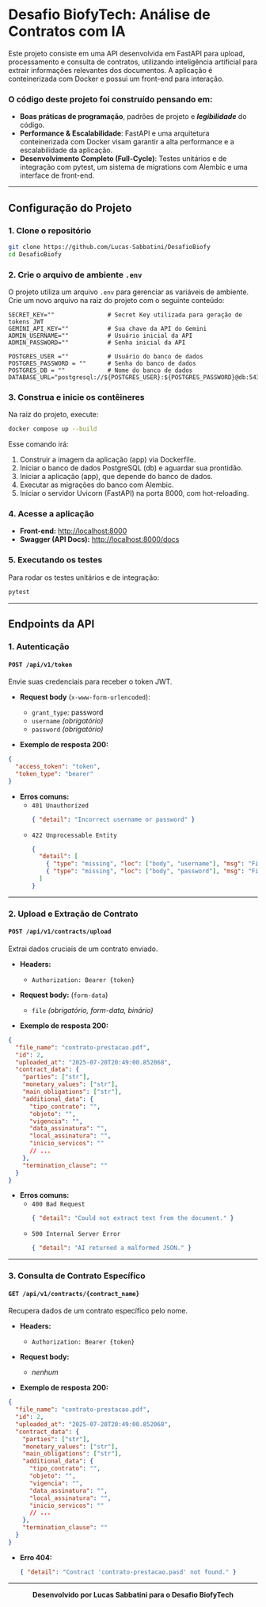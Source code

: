 # Desafio BiofyTech: Análise de Contratos com IA

Este projeto consiste em uma API desenvolvida em FastAPI para upload, processamento e consulta de contratos, utilizando inteligência artificial para extrair informações relevantes dos documentos. A aplicação é conteinerizada com Docker e possui um front-end para interação.


### O código deste projeto foi construído pensando em:

- **Boas práticas de programação**, padrões de projeto e ***legibilidade*** do código.
- **Performance & Escalabilidade**: FastAPI e uma arquitetura conteinerizada com Docker visam garantir a alta performance e a escalabilidade da aplicação.
- **Desenvolvimento Completo (Full-Cycle)**: Testes unitários e de integração com pytest, um sistema de migrations com Alembic e uma interface de front-end.

---

## Configuração do Projeto

### 1. Clone o repositório
```bash
git clone https://github.com/Lucas-Sabbatini/DesafioBiofy
cd DesafioBiofy
```

### 2. Crie o arquivo de ambiente `.env`
O projeto utiliza um arquivo `.env` para gerenciar as variáveis de ambiente. Crie um novo arquivo na raiz do projeto com o seguinte conteúdo:

```env
SECRET_KEY=""               # Secret Key utilizada para geração de tokens JWT
GEMINI_API_KEY=""           # Sua chave da API do Gemini
ADMIN_USERNAME=""           # Usuário inicial da API
ADMIN_PASSWORD=""           # Senha inicial da API

POSTGRES_USER =""           # Usuário do banco de dados
POSTGRES_PASSWORD = ""      # Senha do banco de dados
POSTGRES_DB = ""            # Nome do banco de dados
DATABASE_URL="postgresql://${POSTGRES_USER}:${POSTGRES_PASSWORD}@db:5432/${POSTGRES_DB}"
```

### 3. Construa e inicie os contêineres
Na raiz do projeto, execute:

```bash
docker compose up --build
```

Esse comando irá:
1. Construir a imagem da aplicação (app) via Dockerfile.
2. Iniciar o banco de dados PostgreSQL (db) e aguardar sua prontidão.
3. Iniciar a aplicação (app), que depende do banco de dados.
4. Executar as migrações do banco com Alembic.
5. Iniciar o servidor Uvicorn (FastAPI) na porta 8000, com hot-reloading.

### 4. Acesse a aplicação
- **Front-end:** [http://localhost:8000](http://localhost:8000)
- **Swagger (API Docs):** [http://localhost:8000/docs](http://localhost:8000/docs)

### 5. Executando os testes
Para rodar os testes unitários e de integração:

```bash
pytest
```

---

## Endpoints da API

### 1. Autenticação
#### `POST /api/v1/token`
Envie suas credenciais para receber o token JWT.

- **Request body** (`x-www-form-urlencoded`):
  - `grant_type`: password
  - `username` *(obrigatório)*
  - `password` *(obrigatório)*

- **Exemplo de resposta 200:**
```json
{
  "access_token": "token",
  "token_type": "bearer"
}
```

- **Erros comuns:**
  - `401 Unauthorized`
    ```json
    { "detail": "Incorrect username or password" }
    ```
  - `422 Unprocessable Entity`
    ```json
    {
      "detail": [
        { "type": "missing", "loc": ["body", "username"], "msg": "Field required", "input": null },
        { "type": "missing", "loc": ["body", "password"], "msg": "Field required", "input": null }
      ]
    }
    ```

---

### 2. Upload e Extração de Contrato
#### `POST /api/v1/contracts/upload`
Extrai dados cruciais de um contrato enviado.

- **Headers:**
  - `Authorization: Bearer {token}`
- **Request body:** (`form-data`)
  - `file` *(obrigatório, form-data, binário)*

- **Exemplo de resposta 200:**
```json
{
  "file_name": "contrato-prestacao.pdf",
  "id": 2,
  "uploaded_at": "2025-07-20T20:49:00.852068",
  "contract_data": {
    "parties": ["str"],
    "monetary_values": ["str"],
    "main_obligations": ["str"],
    "additional_data": {
      "tipo_contrato": "",
      "objeto": "",
      "vigencia": "",
      "data_assinatura": "",
      "local_assinatura": "",
      "inicio_servicos": ""
      // ...
    },
    "termination_clause": ""
  }
}
```

- **Erros comuns:**
  - `400 Bad Request`
    ```json
    { "detail": "Could not extract text from the document." }
    ```
  - `500 Internal Server Error`
    ```json
    { "detail": "AI returned a malformed JSON." }
    ```

---

### 3. Consulta de Contrato Específico
#### `GET /api/v1/contracts/{contract_name}`
Recupera dados de um contrato específico pelo nome.

- **Headers:**
  - `Authorization: Bearer {token}`
- **Request body:**
  - *nenhum*

- **Exemplo de resposta 200:**
```json
{
  "file_name": "contrato-prestacao.pdf",
  "id": 2,
  "uploaded_at": "2025-07-20T20:49:00.852068",
  "contract_data": {
    "parties": ["str"],
    "monetary_values": ["str"],
    "main_obligations": ["str"],
    "additional_data": {
      "tipo_contrato": "",
      "objeto": "",
      "vigencia": "",
      "data_assinatura": "",
      "local_assinatura": "",
      "inicio_servicos": ""
      // ...
    },
    "termination_clause": ""
  }
}
```

- **Erro 404:**
  ```json
  { "detail": "Contract 'contrato-prestacao.pasd' not found." }
  ```



---

<p align="center">
  <b>Desenvolvido por Lucas Sabbatini para o Desafio BiofyTech</b>
</p>